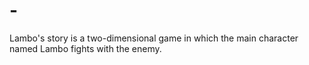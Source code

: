 # -
Lambo's story is a two-dimensional game in which the main character named Lambo fights with the enemy.
